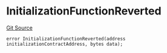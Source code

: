 # InitializationFunctionReverted
[Git Source](https://github.com/thrackle-io/tron/blob/90f80c15b8a320b76e44e84890aab8b010252d59/src/client/token/handler/diamond/HandlerDiamondLib.sol)


```solidity
error InitializationFunctionReverted(address initializationContractAddress, bytes data);
```

